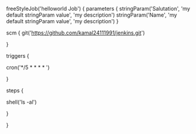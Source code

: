 freeStyleJob('helloworld Job') {
  parameters {
        stringParam('Salutation', 'my default stringParam value', 'my description')
    stringParam('Name', 'my default stringParam value', 'my description')
}

scm {
  git('https://github.com/kamal24111991/jenkins.git')

   }

   triggers {

   cron('*/5 * * * * ')

   }

   steps {

   shell('ls -al')

   } 


}
